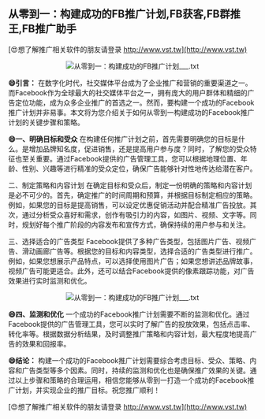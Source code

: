 ## **从零到一：构建成功的FB推广计划,FB获客,FB群推王,FB推广助手**

[😍想了解推广相关软件的朋友请登录 http://www.vst.tw](http://www.vst.tw)

 <center><img src="https://vst.tw/MP4/tuiguang/png/2.png" alt="从零到一：构建成功的FB推广计划___.txt"></center>

**😄引言：**
在数字化时代，社交媒体平台成为了企业推广和营销的重要渠道之一。而Facebook作为全球最大的社交媒体平台之一，拥有庞大的用户群体和精细的广告定位功能，成为众多企业推广的首选之一。然而，要构建一个成功的Facebook推广计划并非易事。本文将为您介绍关于如何从零到一构建成功的Facebook推广计划的关键步骤和策略。

**😄一、明确目标和受众**
在构建任何推广计划之前，首先需要明确您的目标是什么。是增加品牌知名度，促进销售，还是提高用户参与度？同时，了解您的受众特征也至关重要。通过Facebook提供的广告管理工具，您可以根据地理位置、年龄、性别、兴趣等进行精准的受众定位，确保广告能够针对性地传达给潜在客户。

二、制定策略和内容计划
在确定目标和受众后，制定一份明确的策略和内容计划是必不可少的。首先，确定推广的时间周期和预算，并根据目标制定相应的策略。例如，如果您的目标是提高销售，可以设定优惠促销活动并配合精准广告投放。其次，通过分析受众喜好和需求，创作有吸引力的内容，如图片、视频、文字等。同时，规划好每个推广阶段的内容发布和宣传方式，确保持续的用户参与和关注。

三、选择适合的广告类型
Facebook提供了多种广告类型，包括图片广告、视频广告、滑动画廊广告等。根据您的目标和内容类型，选择合适的广告类型进行推广。例如，如果您想展示产品特点，可以选择使用图片广告；如果您想讲述品牌故事，视频广告可能更适合。此外，还可以结合Facebook提供的像素跟踪功能，对广告效果进行实时监测和优化。

 <center><img src="https://vst.tw/MP4/tuiguang/png/1.png" alt="从零到一：构建成功的FB推广计划___.txt"></center>

**😄四、监测和优化**
一个成功的Facebook推广计划需要不断的监测和优化。通过Facebook提供的广告管理工具，您可以实时了解广告的投放效果，包括点击率、转化率等。根据数据分析结果，及时调整推广策略和内容计划，最大程度地提高广告的效果和回报率。

**😄结论：**
构建一个成功的Facebook推广计划需要综合考虑目标、受众、策略、内容和广告类型等多个因素。同时，持续的监测和优化也是确保推广效果的关键。通过以上步骤和策略的合理运用，相信您能够从零到一打造一个成功的Facebook推广计划，并实现企业的推广目标。祝您推广顺利！

[😍想了解推广相关软件的朋友请登录 http://www.vst.tw](http://www.vst.tw)



